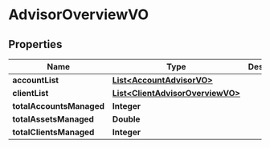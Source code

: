 
# AdvisorOverviewVO

## Properties
Name | Type | Description | Notes
------------ | ------------- | ------------- | -------------
**accountList** | [**List&lt;AccountAdvisorVO&gt;**](AccountAdvisorVO.md) |  |  [optional]
**clientList** | [**List&lt;ClientAdvisorOverviewVO&gt;**](ClientAdvisorOverviewVO.md) |  |  [optional]
**totalAccountsManaged** | **Integer** |  |  [optional]
**totalAssetsManaged** | **Double** |  |  [optional]
**totalClientsManaged** | **Integer** |  |  [optional]



